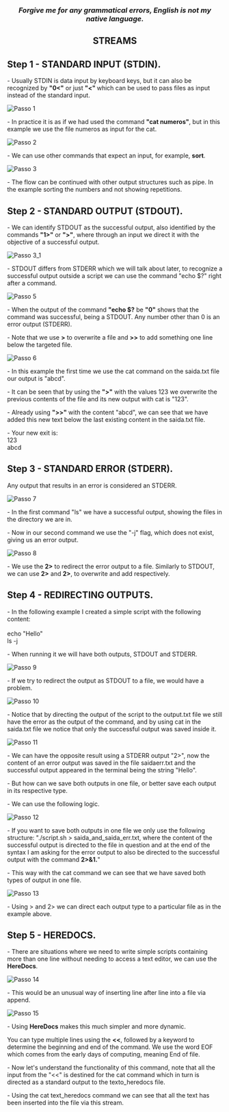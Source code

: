 <h3 p align="center" > <i>Forgive me for any grammatical errors, English is not my native language. </i> </h3></p>

<h2 p align="center" > STREAMS </h2></p>

## Step 1 - STANDARD INPUT (STDIN).

<p> - Usually STDIN is data input by keyboard keys, but it can also be recognized by <b>"0<"</b> or just <b>"<" </b> which can be used to pass files as input instead of the standard input.
</p>

![Passo 1](img/Passo_1.png)

<p> - In practice it is as if we had used the command <b>"cat numeros"</b>, but in this example we use the file numeros as input for the cat. </p>

![Passo 2](img/Passo_2.png)

<p> - We can use other commands that expect an input, for example, <b>sort</b>. </p>

![Passo 3](img/Passo_3.png)

<p> - The flow can be continued with other output structures such as pipe. In the example sorting the numbers and not showing repetitions. </p>

## Step 2 - STANDARD OUTPUT (STDOUT).

<p> - We can identify STDOUT as the successful output, also identified by the commands <b>"1>"</b> or <b>">"</b>, where through an input we direct it with the objective of a successful output.</p>

![Passo 3_1](img/Passo_3_1.png)

<p> - STDOUT differs from STDERR which we will talk about later, to recognize a successful output outside a script we can use the command "echo $?" right after a command. </p>

![Passo 5](img/Passo_5.png)

<p> - When the output of the command <b>"echo $?</b> be <b>"0"</b> shows that the command was successful, being a STDOUT. Any number other than 0 is an error output (STDERR). </p>

<p> - Note that we use <b>></b> to overwrite a file and <b>>></b> to add something one line below the targeted file. </p>

![Passo 6](img/Passo_6.png)

<p> - In this example the first time we use the cat command on the saida.txt file our output is "abcd". </p>

<p> - It can be seen that by using the <b>">"</b> with the values 123 we overwrite the previous contents of the file and its new output with cat is "123".</p>

<p> - Already using <b>">>"</b> with the content "abcd", we can see that we have added this new text below the last existing content in the saida.txt file.
<p> - Your new exit is: <br>123<br>abcd<br></p>

## Step 3 - STANDARD ERROR (STDERR).

<p> Any output that results in an error is considered an STDERR. </p>

![Passo 7](img/Passo_7.png)

<p> - In the first command "ls" we have a successful output, showing the files in the directory we are in. </p>
<p> - Now in our second command we use the "-j" flag, which does not exist, giving us an error output. </p>

![Passo 8](img/Passo_8.png)

<p> - We use the <b>2></b> to redirect the error output to a file. Similarly to STDOUT, we can use <b>2></b> and <b>2></b>, to overwrite and add respectively. </p>

## Step 4 - REDIRECTING OUTPUTS.

<p> - In the following example I created a simple script with the following content: <br><br>
echo "Hello"<br>
ls -j<br> </p>

<p> - When running it we will have both outputs, STDOUT and STDERR. </p>

![Passo 9](img/Passo_9.png)

<p> - If we try to redirect the output as STDOUT to a file, we would have a problem. </p>

![Passo 10](img/Passo_10.png)

<p> - Notice that by directing the output of the script to the output.txt file we still have the error as the output of the command, and by using cat in the saida.txt file we notice that only the successful output was saved inside it. </p>

![Passo 11](img/Passo_11.png)

<p> - We can have the opposite result using a STDERR output "2>", now the content of an error output was saved in the file saidaerr.txt and the successful output appeared in the terminal being the string "Hello". </p>

<p> - But how can we save both outputs in one file, or better save each output in its respective type. </p>

<p> - We can use the following logic. </p>

![Passo 12](img/Passo_12.png)

<p> - If you want to save both outputs in one file we only use the following structure: "./script.sh > saida_and_saida_err.txt, where the content of the successful output is directed to the file in question and at the end of the syntax I am asking for the error output to also be directed to the successful output with the command <b>2>&1.</b>" </p>

<p> - This way with the cat command we can see that we have saved both types of output in one file. </p>

![Passo 13](img/Passo_13.png)

<p> - Using > and 2> we can direct each output type to a particular file as in the example above. </p>

## Step 5 - HEREDOCS.

<p> - There are situations where we need to write simple scripts containing more than one line without needing to access a text editor, we can use the <b>HereDocs</b>. </p>

![Passo 14](img/Passo_14.png)

<p> - This would be an unusual way of inserting line after line into a file via append. </p>

![Passo 15](img/Passo_15.png)

<p> - Using <b>HereDocs</b> makes this much simpler and more dynamic. </p>

<p> You can type multiple lines using the <b><<</b>, followed by a keyword to determine the beginning and end of the command. We use the word EOF which comes from the early days of computing, meaning End of file. <p>

<p> - Now let's understand the functionality of this command, note that all the input from the "<<" is destined for the cat command which in turn is directed as a standard output to the texto_heredocs file. </p>

<p> - Using the cat text_heredocs command we can see that all the text has been inserted into the file via this stream. </p>
